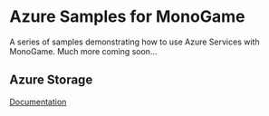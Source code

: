 # Azure Samples for MonoGame

A series of samples demonstrating how to use Azure Services with MonoGame.  Much more coming soon...

## Azure Storage
[Documentation](https://docs.microsoft.com/sandbox/gamedev/monogame/azure-storage-monogame)

